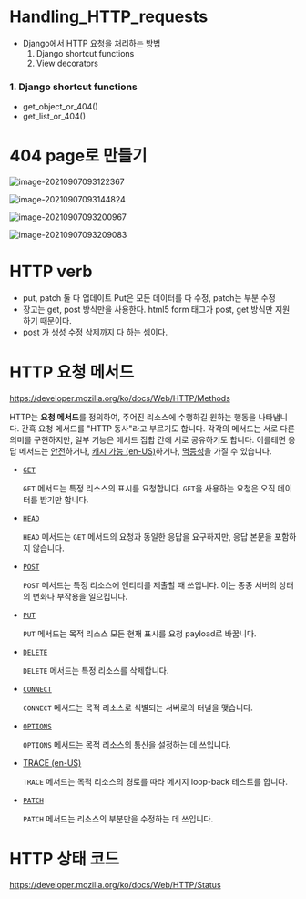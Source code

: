 # Handling_HTTP_requests

- Django에서 HTTP 요청을 처리하는 방법
  1. Django shortcut functions
  2. View decorators



### 1. Django shortcut functions

- get_object_or_404()
- get_list_or_404()







# 404 page로 만들기

![image-20210907093122367](/Users/euijinpang/TIL/Handling_HTTP_requests.assets/image-20210907093122367.png)

![image-20210907093144824](/Users/euijinpang/TIL/Handling_HTTP_requests.assets/image-20210907093144824.png)



![image-20210907093200967](/Users/euijinpang/TIL/Handling_HTTP_requests.assets/image-20210907093200967.png)

![image-20210907093209083](/Users/euijinpang/TIL/Handling_HTTP_requests.assets/image-20210907093209083.png)



# HTTP verb

- put, patch 둘 다 업데이트 Put은 모든 데이터를 다 수정, patch는 부분 수정
- 장고는 get, post 방식만을 사용한다. html5 form 태그가  post, get 방식만 지원하기 때문이다.
- post 가 생성 수정 삭제까지 다 하는 셈이다.





# HTTP 요청 메서드

https://developer.mozilla.org/ko/docs/Web/HTTP/Methods

HTTP는 **요청 메서드**를 정의하여, 주어진 리소스에 수행하길 원하는 행동을 나타냅니다. 간혹 요청 메서드를 "HTTP 동사"라고 부르기도 합니다. 각각의 메서드는 서로 다른 의미를 구현하지만, 일부 기능은 메서드 집합 간에 서로 공유하기도 합니다. 이를테면 응답 메서드는 [안전](https://developer.mozilla.org/ko/docs/Glossary/Safe)하거나, [캐시 가능 (en-US)](https://developer.mozilla.org/en-US/docs/Glossary/cacheable)하거나, [멱등성](https://developer.mozilla.org/ko/docs/Glossary/Idempotent)을 가질 수 있습니다.

- [`GET`](https://developer.mozilla.org/ko/docs/Web/HTTP/Methods/GET)

  `GET` 메서드는 특정 리소스의 표시를 요청합니다. `GET`을 사용하는 요청은 오직 데이터를 받기만 합니다.

- [`HEAD`](https://developer.mozilla.org/ko/docs/Web/HTTP/Methods/HEAD)

  `HEAD` 메서드는 `GET` 메서드의 요청과 동일한 응답을 요구하지만, 응답 본문을 포함하지 않습니다.

- [`POST`](https://developer.mozilla.org/ko/docs/Web/HTTP/Methods/POST)

  `POST` 메서드는 특정 리소스에 엔티티를 제출할 때 쓰입니다. 이는 종종 서버의 상태의 변화나 부작용을 일으킵니다.

- [`PUT`](https://developer.mozilla.org/ko/docs/Web/HTTP/Methods/PUT)

  `PUT` 메서드는 목적 리소스 모든 현재 표시를 요청 payload로 바꿉니다.

- [`DELETE`](https://developer.mozilla.org/ko/docs/Web/HTTP/Methods/DELETE)

  `DELETE` 메서드는 특정 리소스를 삭제합니다.

- [`CONNECT`](https://developer.mozilla.org/ko/docs/Web/HTTP/Methods/CONNECT)

  `CONNECT` 메서드는 목적 리소스로 식별되는 서버로의 터널을 맺습니다.

- [`OPTIONS`](https://developer.mozilla.org/ko/docs/Web/HTTP/Methods/OPTIONS)

  `OPTIONS` 메서드는 목적 리소스의 통신을 설정하는 데 쓰입니다.

- [TRACE (en-US)](https://developer.mozilla.org/en-US/docs/Web/HTTP/Methods/TRACE)

  `TRACE` 메서드는 목적 리소스의 경로를 따라 메시지 loop-back 테스트를 합니다.

- [`PATCH`](https://developer.mozilla.org/ko/docs/Web/HTTP/Methods/PATCH)

  `PATCH` 메서드는 리소스의 부분만을 수정하는 데 쓰입니다.



# HTTP 상태 코드

https://developer.mozilla.org/ko/docs/Web/HTTP/Status
